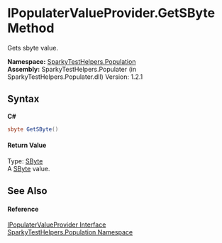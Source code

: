 # IPopulaterValueProvider.GetSByte Method 
 

Gets sbyte value.

**Namespace:**&nbsp;<a href="N_SparkyTestHelpers_Population.md">SparkyTestHelpers.Population</a><br />**Assembly:**&nbsp;SparkyTestHelpers.Populater (in SparkyTestHelpers.Populater.dll) Version: 1.2.1

## Syntax

**C#**<br />
``` C#
sbyte GetSByte()
```


#### Return Value
Type: <a href="http://msdn2.microsoft.com/en-us/library/f71b253d" target="_blank">SByte</a><br />A <a href="http://msdn2.microsoft.com/en-us/library/f71b253d" target="_blank">SByte</a> value.

## See Also


#### Reference
<a href="T_SparkyTestHelpers_Population_IPopulaterValueProvider.md">IPopulaterValueProvider Interface</a><br /><a href="N_SparkyTestHelpers_Population.md">SparkyTestHelpers.Population Namespace</a><br />